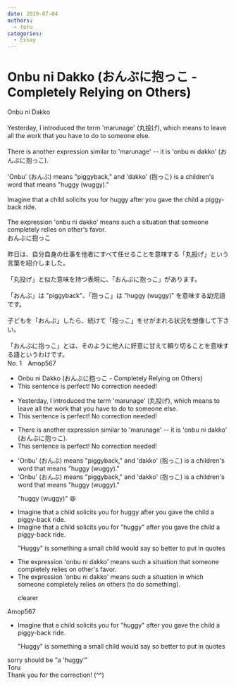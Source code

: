 ```yaml
---
date: 2019-07-04
authors:
  - toru
categories:
  - Essay
---
```


<h1 id="subject_show">Onbu ni Dakko (おんぶに抱っこ - Completely Relying on Others)</h1>
<div class="date" hidden>Jul 4, 2019 09:15</div>
<div id="post"><div id="body_show_ori">
Onbu ni Dakko<br/><br/>Yesterday, I introduced the term 'marunage' (丸投げ), which means to leave all the work that you have to do to someone else.<br/><br/>There is another expression similar to 'marunage' -- it is 'onbu ni dakko' (おんぶに抱っこ).<br/><br/>'Onbu' (おんぶ) means "piggyback," and 'dakko' (抱っこ) is a children's word that means "huggy (wuggy)."<br/><br/>Imagine that a child solicits you for huggy after you gave the child a piggy-back ride.<br/><br/>The expression 'onbu ni dakko' means such a situation that someone completely relies on other's favor.
</div></div>

<!-- more -->

<div id="post_ja"><div id="body_show_mo">
おんぶに抱っこ<br/><br/>昨日は、自分自身の仕事を他者にすべて任せることを意味する「丸投げ」という言葉を紹介しました。<br/><br/>「丸投げ」と似た意味を持つ表現に、「おんぶに抱っこ」があります。<br/><br/>「おんぶ」は "piggyback"、「抱っこ」は "huggy (wuggy)" を意味する幼児語です。<br/><br/>子どもを「おんぶ」したら、続けて「抱っこ」をせがまれる状況を想像して下さい。<br/><br/>「おんぶに抱っこ」とは、そのように他人に好意に甘えて頼り切ることを意味する語というわけです。
</div></div>
<div id="block"><div class="first_name"> No. 1　<span class="just_name">Amop567</span></div><div id="block2">
<ul class="correction_field">
<li class="incorrect">Onbu ni Dakko (おんぶに抱っこ - Completely Relying on Others)</li>
<li class="corrected perfect">This sentence is perfect! No correction needed!</li>
</ul>
<ul class="correction_field">
<li class="incorrect">Yesterday, I introduced the term 'marunage' (丸投げ), which means to leave all the work that you have to do to someone else.</li>
<li class="corrected perfect">This sentence is perfect! No correction needed!</li>
</ul>
<ul class="correction_field">
<li class="incorrect">There is another expression similar to 'marunage' -- it is 'onbu ni dakko' (おんぶに抱っこ).</li>
<li class="corrected perfect">This sentence is perfect! No correction needed!</li>
</ul>
<ul class="correction_field">
<li class="incorrect">'Onbu' (おんぶ) means "piggyback," and 'dakko' (抱っこ) is a children's word that means "huggy (wuggy)."</li>
<li class="corrected correct">
'Onbu' (おんぶ) means "piggyback," and 'dakko' (抱っこ) is a children's word that means "huggy (wuggy)."
<p class="correction_comment">"huggy (wuggy)" 😆</p>
</li>
</ul>
<ul class="correction_field">
<li class="incorrect">Imagine that a child solicits you for huggy after you gave the child a piggy-back ride.</li>
<li class="corrected correct">
Imagine that a child solicits you for <span class="f_blue">"</span>huggy<span class="f_blue">" </span>after you gave the child a piggy-back ride.
<p class="correction_comment">"Huggy" is something a small child would say so better to put in quotes</p>
</li>
</ul>
<ul class="correction_field">
<li class="incorrect">The expression 'onbu ni dakko' means such a situation that someone completely relies on other's favor.</li>
<li class="corrected correct">
The expression 'onbu ni dakko' means <span class="sline"><span class="f_red">such</span></span> a situation <span class="f_blue">in which</span> someone completely relies on <span class="f_blue">others (to do something)</span>.
<p class="correction_comment">clearer</p>
</li>
</ul>
</div><div class="name"><span class="just_name">Amop567</span><br><div class="quote_field"><ul class="correction_field">
<li class="corrected correct">
Imagine that a child solicits you for <span class="f_blue">"</span>huggy<span class="f_blue">" </span>after you gave the child a piggy-back ride.
<p class="correction_comment">
"Huggy" is something a small child would say so better to put in quotes
</p>
</li>
</ul></div>
sorry should be  "a 'huggy'" 
</div>
<div class="name"><span class="just_name">Toru</span><br>
Thank you for the correction! (^^)
</div>
</div>
